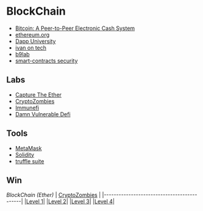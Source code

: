# BlockChain
* [Bitcoin: A Peer-to-Peer Electronic Cash System](https://nakamotoinstitute.org/bitcoin/)
* [ethereum.org](https://ethereum.org/en/)
* [Dapp University](https://www.dappuniversity.com/)
* [ivan on tech](https://academy.ivanontech.com/courses/blockchain-bitcoin-101)
* [b9lab](https://academy.b9lab.com/login)
* [smart-contracts security](https://ethereum.org/en/developers/docs/smart-contracts/security/)

## Labs
* [Capture The Ether](https://capturetheether.com/)
* [CryptoZombies](https://cryptozombies.io/)
* [Immunefi](https://immunefi.com/learn/)
* [Damn Vulnerable Defi](https://www.damnvulnerabledefi.xyz/)

## Tools
* [MetaMask](https://metamask.io/)
* [Solidity](https://docs.soliditylang.org/en/v0.8.9/)
* [truffle suite](https://www.trufflesuite.com/ganache)

## Win
*BlockChain (Ether)*
| [CryptoZombies](https://cryptozombies.io/) |
|--------------------------------------------|
|[Level 1](https://share.cryptozombies.io/pt/lesson/1/share/leonardo?id=Y3p8MTMxMzA1)|
|[Level 2](https://share.cryptozombies.io/pt/lesson/2/share/leonardo?id=Y3p8MTMxMzA1)|
|[Level 3](https://share.cryptozombies.io/pt/lesson/3/share/leonardo?id=Y3p8MTMxMzA1)|
|[Level 4](https://share.cryptozombies.io/pt/lesson/4/share/leonardo?id=WyJjenwxMzEzMDUiLDEsMTRd)|
